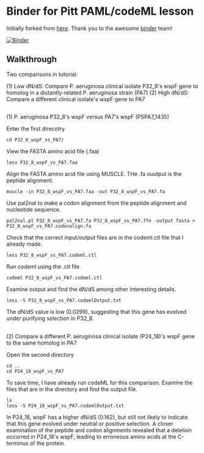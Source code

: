 # Binder for Pitt PAML/codeML lesson

Initially forked from [here](https://github.com/binder-examples/conda). Thank you to the awesome [binder](https://mybinder.org/) team!

[![Binder](https://mybinder.org/badge_logo.svg)](https://gesis.mybinder.org/binder/v2/gh/c4therine/paml-binder-Pitt/master?urlpath=lab)



## Walkthrough

Two comparisons in tutorial: 

(1) Low dN/dS: Compare P. aeruginosa clinical isolate P32_8's wspF gene to homolog in a distantly-related P. aeruginosa strain (PA7)
(2) High dN/dS: Compare a different clinical isolate's wspF gene to PA7

##

(1) P. aeruginosa P32_8's wspF versus PA7's wspF (PSPA7_1435)

Enter the first direcotry

    cd P32_8_wspF_vs_PA7/

View the FASTA amino acid file (.faa)

    less P32_8_wspF_vs_PA7.faa

Align the FASTA amino acid file using MUSCLE. THe .fa ouutput is the peptide alignment.

    muscle -in P32_8_wspF_vs_PA7.faa -out P32_8_wspF_vs_PA7.fa

Use pal2nal to make a codon alignment from the peptide alignment and nucleotide sequence.

    pal2nal.pl P32_8_wspF_vs_PA7.fa P32_8_wspF_vs_PA7.ffn -output fasta > P32_8_wspF_vs_PA7.codonalign.fa

Check that the correct input/output files are in the codeml.ctl file that I already made.

    less P32_8_wspF_vs_PA7.codeml.ctl

Run codeml using the .ctl file

    codeml P32_8_wspF_vs_PA7.codeml.ctl
    
Examine output and find the dN/dS among other interesting details.

    less -S P32_8_wspF_vs_PA7.codemlOutput.txt
    
The dN/dS value is low (0.0299), suggesting that this gene has evolved under purifying selection in P32_8. 


##

(2) Compare a different P. aeruginosa clinical isolate (P24_18)'s wspF gene to the same homolog in PA7

Open the second directory

    cd ..
    cd P24_18_wspF_vs_PA7

To save time, I have already run codeML for this comparison. Examine the files that are in the directory and find the output file.

    ls 
    less -S P24_18_wspF_vs_PA7.codemlOutput.txt
    
In P24_18, wspF has a higher dN/dS (0.162), but still not likely to indicate that this gene evolved under neutral or positive selection. 
A closer examination of the peptide and codon alignments revealed that a deletion occurred in P24_18's wspF, leading to erroneous amino acids at the C-terminus of the protein. 
